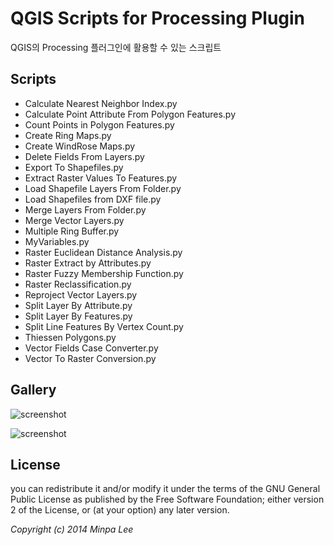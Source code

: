 QGIS Scripts for Processing Plugin 
===================================

QGIS의 Processing 플러그인에 활용할 수 있는 스크립트

Scripts
--------
 - Calculate Nearest Neighbor Index.py
 - Calculate Point Attribute From Polygon Features.py
 - Count Points in Polygon Features.py
 - Create Ring Maps.py
 - Create WindRose Maps.py
 - Delete Fields From Layers.py
 - Export To Shapefiles.py
 - Extract Raster Values To Features.py
 - Load Shapefile Layers From Folder.py
 - Load Shapefiles from DXF file.py
 - Merge Layers From Folder.py
 - Merge Vector Layers.py
 - Multiple Ring Buffer.py
 - MyVariables.py
 - Raster Euclidean Distance Analysis.py
 - Raster Extract by Attributes.py
 - Raster Fuzzy Membership Function.py
 - Raster Reclassification.py
 - Reproject Vector Layers.py
 - Split Layer By Attribute.py
 - Split Layer By Features.py
 - Split Line Features By Vertex Count.py
 - Thiessen Polygons.py
 - Vector Fields Case Converter.py
 - Vector To Raster Conversion.py

Gallery
---------

![screenshot](https://github.com/mapplus/qgis-scripts/blob/master/images/ringmaps.png?width=800)

![screenshot](https://github.com/mapplus/qgis-scripts/blob/master/images/WindRose.png?width=800)

License
--------

you can redistribute it and/or modify it under the terms of the GNU General Public License as published by the Free Software Foundation; either version 2 of the License, or (at your option) any later version.

<em>Copyright (c) 2014 Minpa Lee</em>
